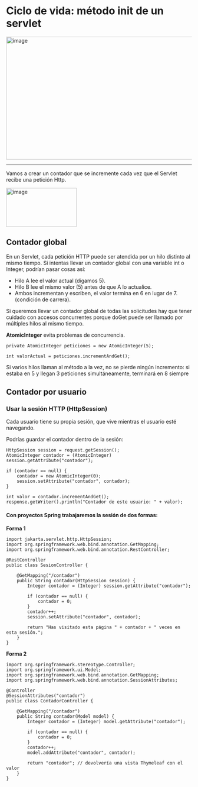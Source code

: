 # Ciclo de vida: método init de un servlet

<img width="633" height="332" alt="image" src="https://github.com/user-attachments/assets/2e04f4a8-e069-4186-a491-9b06ddea5f20" />

---

Vamos a crear un contador que se incremente cada vez que el Servlet recibe una petición Http.


<img width="191" height="105" alt="image" src="https://github.com/user-attachments/assets/1ba0a865-2782-4ae0-a935-70552bfdcfe7" />

## Contador global

En un Servlet, cada petición HTTP puede ser atendida por un hilo distinto al mismo tiempo.
Si intentas llevar un contador global con una variable int o Integer, podrían pasar cosas así:
- Hilo A lee el valor actual (digamos 5).
- Hilo B lee el mismo valor (5) antes de que A lo actualice.
- Ambos incrementan y escriben, el valor termina en 6 en lugar de 7. (condición de carrera).

Si queremos llevar un contador global de todas las solicitudes hay que tener cuidado con accesos concurrentes porque doGet puede ser llamado por múltiples hilos al mismo tiempo.

**AtomicInteger** evita problemas de concurrencia.

```
private AtomicInteger peticiones = new AtomicInteger(5);

int valorActual = peticiones.incrementAndGet();

```

Si varios hilos llaman al método a la vez, no se pierde ningún incremento: si estaba en 5 y llegan 3 peticiones simultáneamente, terminará en 8 siempre

## Contador por usuario

### Usar la sesión HTTP (HttpSession)

Cada usuario tiene su propia sesión, que vive mientras el usuario esté navegando.

Podrías guardar el contador dentro de la sesión:

```
HttpSession session = request.getSession();
AtomicInteger contador = (AtomicInteger) session.getAttribute("contador");

if (contador == null) {
    contador = new AtomicInteger(0);
    session.setAttribute("contador", contador);
}

int valor = contador.incrementAndGet();
response.getWriter().println("Contador de este usuario: " + valor);

```

#### **Con proyectos Spring trabajaremos la sesión de dos formas:**

**Forma 1**

```
import jakarta.servlet.http.HttpSession;
import org.springframework.web.bind.annotation.GetMapping;
import org.springframework.web.bind.annotation.RestController;

@RestController
public class SesionController {

    @GetMapping("/contador")
    public String contador(HttpSession session) {
        Integer contador = (Integer) session.getAttribute("contador");

        if (contador == null) {
            contador = 0;
        }
        contador++;
        session.setAttribute("contador", contador);

        return "Has visitado esta página " + contador + " veces en esta sesión.";
    }
}

```

**Forma 2**

```
import org.springframework.stereotype.Controller;
import org.springframework.ui.Model;
import org.springframework.web.bind.annotation.GetMapping;
import org.springframework.web.bind.annotation.SessionAttributes;

@Controller
@SessionAttributes("contador")
public class ContadorController {

    @GetMapping("/contador")
    public String contador(Model model) {
        Integer contador = (Integer) model.getAttribute("contador");

        if (contador == null) {
            contador = 0;
        }
        contador++;
        model.addAttribute("contador", contador);

        return "contador"; // devolvería una vista Thymeleaf con el valor
    }
}

```



